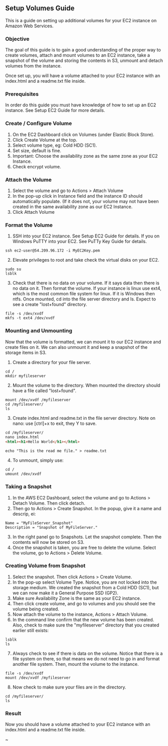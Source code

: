 ## Setup Volumes Guide
This is a guide on setting up additional volumes for your EC2 instance on Amazon Web Services.

### Objective
The goal of this guide is to gain a good understanding of the proper way to create volumes, attach and mount volumes to an EC2 instance, take a snapshot of the volume and storing the contents in S3, unmount and detach volumes from the instance.

Once set up, you will have a volume attached to your EC2 instance with an index.html and a readme.txt file inside.

### Prerequisites
In order do this guide you must have knowledge of how to set up an EC2 instance. See Setup EC2 Guide for more details.

### Create / Configure Volume
1. On the EC2 Dashboard click on Volumes (under Elastic Block Store).
2. Click Create Volume at the top.
3. Select volume type, eg: Cold HDD (SC1).
4. Set size, default is fine.
5. Important: Choose the availability zone as the same zone as your EC2 Instance.
6. Check encrypt volume.

### Attach the Volume
1. Select the volume and go to Actions > Attach Volume
2. In the pop-up click in Instance field and the instance ID should automatically populate. (If it does not, your volume may not have been created in the same availability zone as our EC2 Instance.
3. Click Attach Volume

### Format the Volume
1. SSH into your EC2 instance. See Setup EC2 Guide for details. If you on Windows PuTTY into your EC2. See PuTTy Key Guide for details. 
```
ssh ec2-user@54.209.96.172 -i MyEC2Key.pem
```
2. Elevate privileges to root and take check the virtual disks on your EC2.
```
sudo su
lsblk
```
3. Check that there is no data on your volume. If it says data then there is no data on it. Then format the volume. If your instance is linux use ext4, which is the most common file system for linux. If it is Windows then ntfs. Once mounted, cd into the file server directory and ls. Expect to see a create "lost+found" directory.
```
file -s /dev/xvdf
mkfs -t ext4 /dev/xvdf
```

### Mounting and Unmounting
Now that the volume is formatted, we can mount it to our EC2 instance and create files on it. We can also unmount it and keep a snapshot of the storage items in S3. 

1. Create a directory for your file server.
```
cd /
mkdir myfileserver
```

2. Mount the volume to the directory. When mounted the directory should have a file called "lost+found".
```
mount /dev/xvdf /myfileserver
cd /myfileserver/
ls
```
3. Create index.html and readme.txt in the file server directory. Note on nano: use [ctrl]+x to exit, they Y to save.
```html
cd /myfileserver/
nano index.html
<html><h1>Hello World</h1></html>
```
```
echo "This is the read me file." > readme.txt
```
4. To unmount, simply use:
```
cd /
umount /dev/xvdf
```

### Taking a Snapshot
1. In the AWS EC2 Dashboard, select the volume and go to Actions > Detach Volume. Then click detach.
2. Then go to Actions > Create Snapshot. In the popup, give it a name and descrip, ei:
```
Name = "MyFileServer_Snapshot"
Description = "Snapshot of MyFileServer."
```
3. In the right panel go to Snapshots. Let the snapshot complete. Then the contents will now be stored on S3.
4. Once the snapshot is taken, you are free to delete the volume. Select the volume, go to Actions > Delete Volume.

### Creating Volume from Snapshot
1. Select the snapshot. Then click Actions > Create Volume.
2. In the pop-up select Volume Type. Notice, you are not locked into the storage medium. We created the snapshot from a Cold HDD (SC1), but we can now make it a General Purpose SSD (GP2). 
3. Make sure Availability Zone is the same as your EC2 instance.
4. Then click create volume, and go to volumes and you should see the volume being created.
5. Now attach the volume to the instance, Actions > Attach Volume.
6. In the command line confirm that the new volume has been created. Also, check to make sure the "myfileserver" directory that you created earlier still exists:
```
lsblk
ls
```
7. Always check to see if there is data on the volume. Notice that there is a file system on there, so that means we do not need to go in and format another file system.  Then, mount the volume to the instance.
```
file -s /dev/xvdf
mount /dev/xvdf /myfileserver
```
8. Now check to make sure your files are in the directory.
```
cd /myfileserver/
ls
```

### Result
Now you should have a volume attached to your EC2 instance with an index.html and a readme.txt file inside.

~